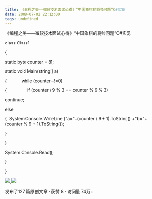 ```yaml
---
title: 《编程之美——微软技术面试心得》“中国象棋的将帅问题”C#实现
date: 2008-07-02 22:12:00
tags: undefined
---
```

《编程之美——微软技术面试心得》“中国象棋的将帅问题”C#实现

class Class1

{

static byte counter = 81;

static void Main(string[] a)

{            while (counter--!=0)

{                 if (counter / 9 % 3 == counter % 9 % 3)

continue;

else

{  System.Console.WriteLine ("a="+(counter / 9 + 1).ToString() +"b="+ (counter
% 9 + 1).ToString());

}

}

System.Console.Read();

}

}



[ ![](https://profile.csdnimg.cn/5/2/5/3_cuipengfei1)
![](https://g.csdnimg.cn/static/user-reg-year/1x/11.png)
](https://blog.csdn.net/cuipengfei1)



发布了127 篇原创文章  ·  获赞 8  ·  访问量 74万+

